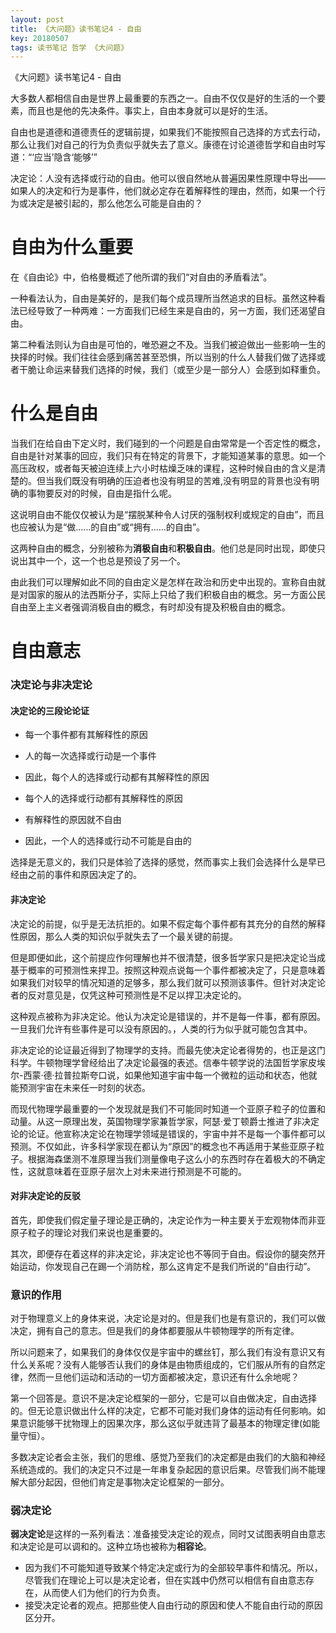 ```yaml
---
layout: post
title: 《大问题》读书笔记4 - 自由
key: 20180507
tags: 读书笔记 哲学 《大问题》
---
```


《大问题》读书笔记4 - 自由

<!--more-->
大多数人都相信自由是世界上最重要的东西之一。自由不仅仅是好的生活的一个要素，而且也是他的先决条件。事实上，自由本身就可以是好的生活。

自由也是道德和道德责任的逻辑前提，如果我们不能按照自己选择的方式去行动，那么让我们对自己的行为负责似乎就失去了意义。康德在讨论道德哲学和自由时写道：“‘应当’隐含‘能够’”

决定论：人没有选择或行动的自由。他可以很自然地从普遍因果性原理中导出——如果人的决定和行为是事件，他们就必定存在着解释性的理由，然而，如果一个行为或决定是被引起的，那么他怎么可能是自由的？

# 自由为什么重要    
在《自由论》中，伯格曼概述了他所谓的我们“对自由的矛盾看法”。

一种看法认为，自由是美好的，是我们每个成员理所当然追求的目标。虽然这种看法已经导致了一种两难：一方面我们已经生来是自由的，另一方面，我们还渴望自由。

第二种看法则认为自由是可怕的，唯恐避之不及。当我们被迫做出一些影响一生的抉择的时候。我们往往会感到痛苦甚至恐惧，所以当别的什么人替我们做了选择或者干脆让命运来替我们选择的时候，我们（或至少是一部分人）会感到如释重负。

# 什么是自由
当我们在给自由下定义时，我们碰到的一个问题是自由常常是一个否定性的概念，自由是针对某事的回应，我们只有在特定的背景下，才能知道某事的意思。如一个高压政权，或者每天被迫连续上六小时枯燥乏味的课程，这种时候自由的含义是清楚的。但当我们既没有明确的压迫者也没有明显的苦难,没有明显的背景也没有明确的事物要反对的时候，自由是指什么呢。

这说明自由不能仅仅被认为是“摆脱某种令人讨厌的强制权利或规定的自由”，而且也应被认为是“做……的自由”或“拥有……的自由”。

这两种自由的概念，分别被称为**消极自由**和**积极自由**。他们总是同时出现，即使只说出其中一个，这一个也总是预设了另一个。

由此我们可以理解如此不同的自由定义是怎样在政治和历史中出现的。宣称自由就是对国家的服从的法西斯分子，实际上只给了我们积极自由的概念。另一方面公民自由至上主义者强调消极自由的概念，有时却没有提及积极自由的概念。

# 自由意志
### 决定论与非决定论
#### 决定论的三段论论证
- 每一个事件都有其解释性的原因
- 人的每一次选择或行动是一个事件
- 因此，每个人的选择或行动都有其解释性的原因


- 每个人的选择或行动都有其解释性的原因
- 有解释性的原因就不自由
- 因此，一个人的选择或行动不可能是自由的

选择是无意义的，我们只是体验了选择的感觉，然而事实上我们会选择什么是早已经由之前的事件和原因决定了的。

#### 非决定论
决定论的前提，似乎是无法抗拒的。如果不假定每个事件都有其充分的自然的解释性原因，那么人类的知识似乎就失去了一个最关键的前提。

但是即便如此，这个前提应作何理解也并不很清楚，很多哲学家只是把决定论当成基于概率的可预测性来捍卫。按照这种观点说每一个事件都被决定了，只是意味着如果我们对较早的情况知道的足够多，那么我们就可以预测该事件。但针对决定论者的反对意见是，仅凭这种可预测性是不足以捍卫决定论的。

这种观点被称为非决定论。他认为决定论是错误的，并不是每一件事，都有原因。一旦我们允许有些事件是可以没有原因的。，人类的行为似乎就可能包含其中。

非决定论的论证最近得到了物理学的支持。而最先使决定论者得势的，也正是这门科学。牛顿物理学曾经给出了决定论最强的表述。信奉牛顿学说的法国哲学家皮埃尔-西蒙·德·拉普拉斯夸口说，如果他知道宇宙中每一个微粒的运动和状态，他就能预测宇宙在未来任一时刻的状态。

而现代物理学最重要的一个发现就是我们不可能同时知道一个亚原子粒子的位置和动量。从这一原理出发，英国物理学家兼哲学家，阿瑟·爱丁顿爵士推进了非决定论的论证。他宣称决定论在物理学领域是错误的，宇宙中并不是每一个事件都可以预测。不仅如此，许多科学家现在都认为“原因”的概念也不再适用于某些亚原子粒子。根据海森堡测不准原理当我们测量像电子这么小的东西时存在着极大的不确定性，这就意味着在亚原子层次上对未来进行预测是不可能的。

#### 对非决定论的反驳
首先，即使我们假定量子理论是正确的，决定论作为一种主要关于宏观物体而非亚原子粒子的理论对我们来说也是重要的。

其次，即便存在着这样的非决定论，非决定论也不等同于自由。假设你的腿突然开始运动，你发现自己在踢一个消防栓，那么这肯定不是我们所说的“自由行动”。

### 意识的作用
对于物理意义上的身体来说，决定论是对的。但是我们也是有意识的，我们可以做决定，拥有自己的意志。但是我们的身体都要服从牛顿物理学的所有定律。

所以问题来了，如果我们的身体仅仅是宇宙中的螺丝钉，那么我们有没有意识又有什么关系呢？没有人能够否认我们的身体是由物质组成的，它们服从所有的自然定律，然而一旦他们运动和活动的一切方面都被决定，意识还有什么余地呢？

第一个回答是。意识不是决定论框架的一部分，它是可以自由做决定，自由选择的。但无论意识做出什么样的决定，它都不可能对我们身体的运动有任何影响。如果意识能够干扰物理上的因果次序，那么这似乎就违背了最基本的物理定律(如能量守恒）。

多数决定论者会主张，我们的思维、感觉乃至我们的决定都是由我们的大脑和神经系统造成的。我们的决定只不过是一年串复杂起因的意识后果。尽管我们尚不能理解大部分起因，但他们肯定是事物决定论框架的一部分。

### 弱决定论
**弱决定论**是这样的一系列看法：准备接受决定论的观点，同时又试图表明自由意志和决定论是可以调和的。这种立场也被称为**相容论**。

- 因为我们不可能知道导致某个特定决定或行为的全部较早事件和情况。所以，尽管我们在理论上可以是决定论者，但在实践中仍然可以相信有自由意志存在，从而使人们为他们的行为负责。
- 接受决定论者的观点。把那些使人自由行动的原因和使人不能自由行动的原因区分开。